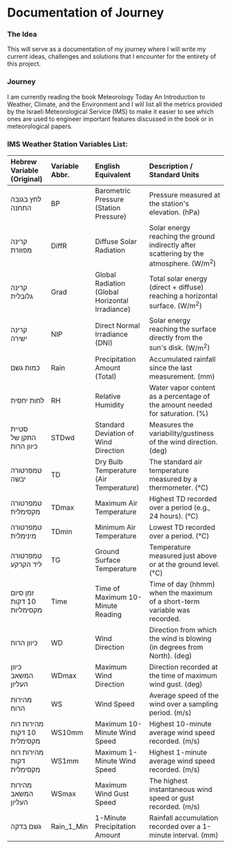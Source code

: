 # Documentation of Journey

### The Idea
This will serve as a documentation of my journey where I will write my current ideas, challenges and solutions that I encounter for the entirety of this project.

### Journey
I am currently reading the book Meteorology Today An Introduction to Weather, Climate, and the Environment and I will list all the metrics provided by the Israeli Meteorological Service (IMS) to make it easier to see which ones are used to engineer important features discussed in the book or in meteorological papers.

### IMS Weather Station Variables List:
| Hebrew Variable (Original) | Variable Abbr. | English Equivalent | Description / Standard Units |
| :--- | :--- | :--- | :--- |
| לחץ בגובה התחנה | BP | Barometric Pressure (Station Pressure) | Pressure measured at the station's elevation. ($\text{hPa}$) |
| קרינה מפוזרת | DiffR | Diffuse Solar Radiation | Solar energy reaching the ground indirectly after scattering by the atmosphere. ($\text{W}/\text{m}^2$) |
| קרינה גלובלית | Grad | Global Radiation (Global Horizontal Irradiance) | Total solar energy (direct $+$ diffuse) reaching a horizontal surface. ($\text{W}/\text{m}^2$) |
| קרינה ישירה | NIP | Direct Normal Irradiance ($\text{DNI}$) | Solar energy reaching the surface directly from the sun's disk. ($\text{W}/\text{m}^2$) |
| כמות גשם | Rain | Precipitation Amount ($\text{Total}$) | Accumulated rainfall since the last measurement. ($\text{mm}$) |
| לחות יחסית | RH | Relative Humidity | Water vapor content as a percentage of the amount needed for saturation. ($\%$) |
| סטיית התקן של כיוון הרוח | STDwd | Standard Deviation of Wind Direction | Measures the variability/gustiness of the wind direction. ($\text{deg}$) |
| טמפרטורה יבשה | TD | Dry Bulb Temperature (Air Temperature) | The standard air temperature measured by a thermometer. ($\text{°C}$) |
| טמפרטורה מקסימלית | TDmax | Maximum Air Temperature | Highest $\text{TD}$ recorded over a period (e.g., 24 hours). ($\text{°C}$) |
| טמפרטורה מינימלית | TDmin | Minimum Air Temperature | Lowest $\text{TD}$ recorded over a period. ($\text{°C}$) |
| טמפרטורה ליד הקרקע | TG | Ground Surface Temperature | Temperature measured just above or at the ground level. ($\text{°C}$) |
| זמן סיום 10 דקות מקסימליות | Time | Time of Maximum 10-Minute Reading | Time of day ($\text{hhmm}$) when the maximum of a short-term variable was recorded. |
| כיוון הרוח | WD | Wind Direction | Direction from which the wind is blowing (in degrees from North). ($\text{deg}$) |
| כיוון המשאב העליון | WDmax | Maximum Wind Direction | Direction recorded at the time of maximum wind gust. ($\text{deg}$) |
| מהירות הרוח | WS | Wind Speed | Average speed of the wind over a sampling period. ($\text{m}/\text{s}$) |
| מהירות רוח 10 דקות מקסימלית | WS10mm | Maximum 10-Minute Wind Speed | Highest 10-minute average wind speed recorded. ($\text{m}/\text{s}$) |
| מהירות רוח דקות מקסימלית | WS1mm | Maximum 1-Minute Wind Speed | Highest 1-minute average wind speed recorded. ($\text{m}/\text{s}$) |
| מהירות המשאב העליון | WSmax | Maximum Wind Gust Speed | The highest instantaneous wind speed or gust recorded. ($\text{m}/\text{s}$) |
| גשם בדקה | Rain\_1\_Min | 1-Minute Precipitation Amount | Rainfall accumulation recorded over a 1-minute interval. ($\text{mm}$) |